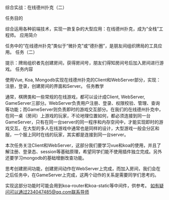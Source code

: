 综合实战：在线德州扑克（二）

任务目的

综合运用各种前端技术，实现一款复杂的大型应用：在线德州扑克，成为“全栈”工程师。
应用简介

任务中的“在线德州扑克”类似于“微扑克”或“德扑圈”，是朋友间组织牌局的工具应用。
任务（二）

提示：牌局组织者先创建房间，获得房间号，朋友们得知房间号后加入房间进行游戏。
任务内容

使用Vue, Koa, Mongodb实现在线德州扑克的Client和WebServer部分，实现：注册，登录，创建房间的界面和Server。
任务教学

通常，棋牌类和一些常规的在线游戏，都可以设计成Client, WebServer, GameServer三部分。WebServer负责用户注册、登录、权限校验、管理、查询等功能；而GameServer则负责即时的游戏交互部分。在我们的在线德州扑克中，在同一桌（房间）上游戏的玩家，不论地理位置如何，都必须连接到同一台GameServer，只有在同一台server的同一程序和内存空间中，才能实现即时的游戏交互。在大型的多人在线游戏中通常也是同样的设计，大型游戏一般会分区和服，一个服上同时在线的玩家，其实都是连接到同一台server。

本次任务关注Client和WebServer，这部分我们要学习vue和koa的使用，并且了解注册、登录态、session等基础原理，希望同学们能不使用插件独立完成。另外还要学习mongodb的基础增删改查功能。

思考创建房间功能，创建房间动作在WebServer上完成，而加入房间，我们会在之后任务中，在GameServer上完成，这两个动作的关系是需要同学们思考的。

实现这部分功能时可能会用到koa-router和koa-static等中间件，供参考。
如有疑问可以通过234047485@qq.com联系导师

